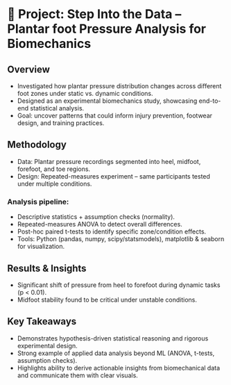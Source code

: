 # 👣 Project: Step Into the Data – Plantar foot Pressure Analysis for Biomechanics

## Overview

* Investigated how plantar pressure distribution changes across different foot zones under static vs. dynamic conditions.
* Designed as an experimental biomechanics study, showcasing end-to-end statistical analysis.
* Goal: uncover patterns that could inform injury prevention, footwear design, and training practices.


## Methodology

* Data: Plantar pressure recordings segmented into heel, midfoot, forefoot, and toe regions.
* Design: Repeated-measures experiment – same participants tested under multiple conditions.

### Analysis pipeline:

* Descriptive statistics + assumption checks (normality).
* Repeated-measures ANOVA to detect overall differences.
* Post-hoc paired t-tests to identify specific zone/condition effects.
* Tools: Python (pandas, numpy, scipy/statsmodels), matplotlib & seaborn for visualization.

## Results & Insights

* Significant shift of pressure from heel to forefoot during dynamic tasks (p < 0.01).
* Midfoot stability found to be critical under unstable conditions.

## Key Takeaways

* Demonstrates hypothesis-driven statistical reasoning and rigorous experimental design.
* Strong example of applied data analysis beyond ML (ANOVA, t-tests, assumption checks).
* Highlights ability to derive actionable insights from biomechanical data and communicate them with clear visuals.
